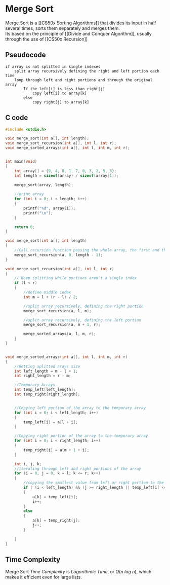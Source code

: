 # Merge Sort
Merge Sort is a [[CS50x Sorting Algorithms]] that divides its input in half several times, sorts them separately and merges them.  
Its based on the principle of [[Divide and Conquer Algorithm]], usually through the use of [[CS50x Recursion]]
## Pseudocode
```
if array is not splitted in single indexes  
    split array recursively defining the right and left portion each time  
    loop through left and right portions and through the original array
        If the left[i] is less than right[j]
            copy left[i] to array[k]
        else
            copy right[j] to array[k]
```

## C code
```c
#include <stdio.h>

void merge_sort(int a[], int length);
void merge_sort_recursion(int a[], int l, int r);
void merge_sorted_arrays(int a[], int l, int m, int r);


int main(void)
{
    int array[] = {9, 4, 8, 1, 7, 0, 3, 2, 5, 6};
    int length = sizeof(array) / sizeof(array[1]);

    merge_sort(array, length);
    
    //print array
    for (int i = 0; i < length; i++)
    {
        printf("%d", array[i]);
        printf("\n");
    }

    return 0;
}

void merge_sort(int a[], int length)
{
    //Call recursion function passing the whole array, the first and the last index as left and right
    merge_sort_recursion(a, 0, length - 1);
}

void merge_sort_recursion(int a[], int l, int r)
{
    // Keep splitting while portions aren't a single index
    if (l < r)
    {
        //define middle index
        int m = l + (r - l) / 2;

        //split array recursively, defining the right portion
        merge_sort_recursion(a, l, m);

        //split array recursively, defining the left portion
        merge_sort_recursion(a, m + 1, r);

        merge_sorted_arrays(a, l, m, r);
    }
}


void merge_sorted_arrays(int a[], int l, int m, int r)
{
    //Getting splitted arays size
    int left_length = m - l + 1;
    int right_length = r - m;

    //Temporary Arrays
    int temp_left[left_length];
    int temp_right[right_length];


    //Copying left portion of the array to the temporary array
    for (int i = 0; i < left_length; i++)
    {
        temp_left[i] = a[l + i];
    }

    //Copying right portion of the array to the temporary array
    for (int i = 0; i < right_length; i++)
    {
        temp_right[i] = a[m + 1 + i];
    }

    int i, j, k;
    //iterating through left and right portions of the array
    for (i = 0, j = 0, k = l; k <= r; k++)
    {
        //copying the smallest value from left or right portion to the original array in each iteration
        if ( (i < left_length) && (j >= right_length || temp_left[i] <= temp_right[j]))
        {
            a[k] = temp_left[i];
            i++;
        }
        else
        {
            a[k] = temp_right[j];
            j++;
        }

    }
}
```

## Time Complexity
Merge Sort *Time Complexity* is *Logarithmic Time*, or $O(n$ $log$ $n)$, which makes it efficient even for large lists.
